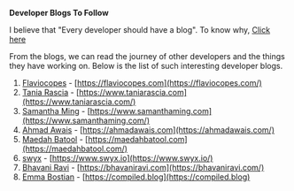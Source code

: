 **Developer Blogs To Follow**

I believe that "Every developer should have a blog". To know why, [Click here](https://www.freecodecamp.org/news/every-developer-should-have-a-blog-heres-why-and-how-to-stick-with-it-5fd55a247fbf/)

From the blogs, we can read the journey of other developers and the things they have working on. Below is the list of such interesting developer blogs.

 1. [Flaviocopes](https://twitter.com/flaviocopes) - [https://flaviocopes.com](https://flaviocopes.com/)
 2. [Tania Rascia](https://twitter.com/taniarascia) - [https://www.taniarascia.com](https://www.taniarascia.com/)
 3. [Samantha Ming](https://twitter.com/samantha_ming) - [https://www.samanthaming.com](https://www.samanthaming.com/)
 4. [Ahmad Awais](https://twitter.com/MrAhmadAwais) - [https://ahmadawais.com](https://ahmadawais.com/)
 5. [Maedah Batool](https://twitter.com/MaedahBatool/) - [https://maedahbatool.com](https://maedahbatool.com/)
 6. [swyx](https://twitter.com/swyx) - [https://www.swyx.io](https://www.swyx.io/)
 7. [Bhavani Ravi](https://twitter.com/geeky_bhavani) - [https://bhavaniravi.com](https://bhavaniravi.com/)
 8. [Emma Bostian](https://twitter.com/emmabostian) - [https://compiled.blog](https://compiled.blog)
